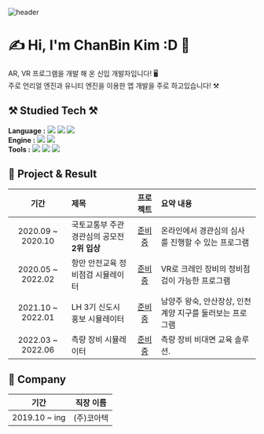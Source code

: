 ![header](https://capsule-render.vercel.app/api?type=waving&color=ADD8E6&height=300&section=header&text=Welcome!%20%20%20%20%20👋&fontAlignY=38&fontAlign=30&fontColor=0B0B61&fontSize=70&desc=ChanBin's%20GitHub%20Profile&descSize=24&descAlignY=56&descAlign=22)
# ✍️ Hi,  I'm ChanBin Kim :D 🙆  
AR, VR 프로그램을 개발 해 온 신입 개발자입니다! 🖥️  
주로 언리얼 엔진과 유니티 엔진을 이용한 앱 개발을 주로 하고있습니다! ⚒️
  
   
    
## ⚒️ Studied Tech ⚒️️
**Language :**  <img src="https://img.shields.io/badge/C-A8B9CC?style=flat-square&logo=C&logoColor=white"/></a>
<img src="https://img.shields.io/badge/C++-00599C?style=flat-square&logo=C%2B%2B&logoColor=white"/></a>
<img src="https://img.shields.io/badge/Python-3776AB?style=flat-square&logo=Python&logoColor=white"/></a>  
**Engine :**  <img src="https://img.shields.io/badge/Unreal%20Engine-0E1128?style=flat-square&logo=Unreal%20Engine&logoColor=white"/></a>
<img src="https://img.shields.io/badge/Unity%20Engine-FFFFFF?style=flat-square&logo=Unity&logoColor=black"/></a>  
**Tools :**  <img src="https://img.shields.io/badge/Git-F05032?style=flat-square&logo=Git&logoColor=white"/></a>
<img src="https://img.shields.io/badge/Visual%20Studio-5C2D91?style=flat-square&logo=Visual%20Studio&logoColor=white"/></a>
<img src="https://img.shields.io/badge/Sublime-FF9800?style=flat-square&logo=Sublime%20text&logoColor=white"/></a>
  
  

## 👑 Project & Result
| 기간 | 제목 | 프로젝트 | 요약 내용 |
| :------: | :------ | :--: | :------ |
| 2020.09 ~ 2020.10 | 국토교통부 주관<br>경관심의 공모전 **2위 입상** | [준비중](https://noonsom.github.io/) | 온라인에서 경관심의 심사를 진행할 수 있는 프로그램 |
| 2020.05 ~ 2022.02 | 항만 안전교육 정비점검 시뮬레이터 | [준비중](https://noonsom.github.io/) | VR로 크레인 장비의 정비점검이 가능한 프로그램 |
| 2021.10 ~ 2022.01 | LH 3기 신도시 홍보 시뮬레이터 | [준비중](https://noonsom.github.io/) | 남양주 왕숙, 안산장상, 인천계양 지구를 둘러보는 프로그램|
| 2022.03 ~ 2022.06 | 측량 장비 시뮬레이터 | [준비중](https://noonsom.github.io/) | 측량 장비 비대면 교육 솔루션.|



## 🏢 Company
| 기간 | 직장 이름 |
| :------: | :------: |
|2019.10 ~ ing | (주)코아텍 |
